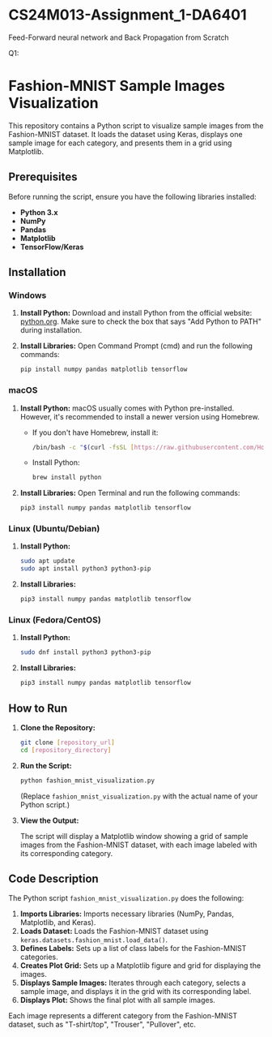 # CS24M013-Assignment_1-DA6401
Feed-Forward neural network and Back Propagation from Scratch

Q1:
# Fashion-MNIST Sample Images Visualization

This repository contains a Python script to visualize sample images from the Fashion-MNIST dataset. It loads the dataset using Keras, displays one sample image for each category, and presents them in a grid using Matplotlib.

## Prerequisites

Before running the script, ensure you have the following libraries installed:

-   **Python 3.x**
-   **NumPy**
-   **Pandas**
-   **Matplotlib**
-   **TensorFlow/Keras**

## Installation

### Windows

1.  **Install Python:** Download and install Python from the official website: [python.org](https://www.python.org/downloads/windows/). Make sure to check the box that says "Add Python to PATH" during installation.

2.  **Install Libraries:** Open Command Prompt (cmd) and run the following commands:

    ```bash
    pip install numpy pandas matplotlib tensorflow
    ```

### macOS

1.  **Install Python:** macOS usually comes with Python pre-installed. However, it's recommended to install a newer version using Homebrew.

    -   If you don't have Homebrew, install it:

        ```bash
        /bin/bash -c "$(curl -fsSL [https://raw.githubusercontent.com/Homebrew/install/HEAD/install.sh](https://raw.githubusercontent.com/Homebrew/install/HEAD/install.sh))"
        ```

    -   Install Python:

        ```bash
        brew install python
        ```

2.  **Install Libraries:** Open Terminal and run the following commands:

    ```bash
    pip3 install numpy pandas matplotlib tensorflow
    ```

### Linux (Ubuntu/Debian)

1.  **Install Python:**

    ```bash
    sudo apt update
    sudo apt install python3 python3-pip
    ```

2.  **Install Libraries:**

    ```bash
    pip3 install numpy pandas matplotlib tensorflow
    ```

### Linux (Fedora/CentOS)

1.  **Install Python:**

    ```bash
    sudo dnf install python3 python3-pip
    ```

2.  **Install Libraries:**

    ```bash
    pip3 install numpy pandas matplotlib tensorflow
    ```

## How to Run

1.  **Clone the Repository:**

    ```bash
    git clone [repository_url]
    cd [repository_directory]
    ```

2.  **Run the Script:**

    ```bash
    python fashion_mnist_visualization.py
    ```

    (Replace `fashion_mnist_visualization.py` with the actual name of your Python script.)

3.  **View the Output:**

    The script will display a Matplotlib window showing a grid of sample images from the Fashion-MNIST dataset, with each image labeled with its corresponding category.

## Code Description

The Python script `fashion_mnist_visualization.py` does the following:

1.  **Imports Libraries:** Imports necessary libraries (NumPy, Pandas, Matplotlib, and Keras).
2.  **Loads Dataset:** Loads the Fashion-MNIST dataset using `keras.datasets.fashion_mnist.load_data()`.
3.  **Defines Labels:** Sets up a list of class labels for the Fashion-MNIST categories.
4.  **Creates Plot Grid:** Sets up a Matplotlib figure and grid for displaying the images.
5.  **Displays Sample Images:** Iterates through each category, selects a sample image, and displays it in the grid with its corresponding label.
6.  **Displays Plot:** Shows the final plot with all sample images.

Each image represents a different category from the Fashion-MNIST dataset, such as "T-shirt/top", "Trouser", "Pullover", etc.

